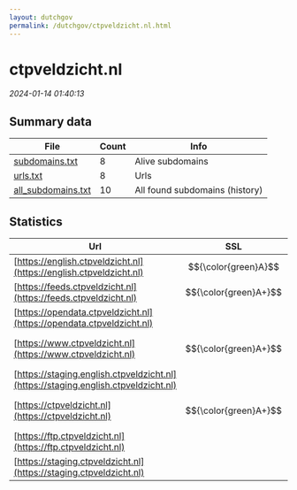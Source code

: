 ```yaml
---
layout: dutchgov
permalink: /dutchgov/ctpveldzicht.nl.html
---
```



# ctpveldzicht.nl
*2024-01-14 01:40:13*
## Summary data


| File       | Count | Info |
|------------|-------|------|
|[subdomains.txt](/data/ctpveldzicht.nl/subdomains.txt)|8|Alive subdomains|
|[urls.txt](/data/ctpveldzicht.nl/urls.txt)|8|Urls|
|[all_subdomains.txt](/data/ctpveldzicht.nl/all_subdomains.txt)|10|All found subdomains (history)|


## Statistics


| Url | SSL | Server | Cookie | HSTS | CSP | XFO | XXP | RP | Tech |Title |
|------------|-------|------|------|------|------|------|------|------|------|------|
|[https://english.ctpveldzicht.nl](https://english.ctpveldzicht.nl)| $${\color{green}A}$$ |nginx| | | | :white_check_mark: | | :white_check_mark: |Nginx|Default site|
|[https://feeds.ctpveldzicht.nl](https://feeds.ctpveldzicht.nl)| $${\color{green}A+}$$ |nginx| |:white_check_mark: | | :white_check_mark: | :white_check_mark: | :white_check_mark: |HSTS Nginx||
|[https://opendata.ctpveldzicht.nl](https://opendata.ctpveldzicht.nl)| |nginx| |:white_check_mark: | | :white_check_mark: | :white_check_mark: | :white_check_mark: |HSTS Nginx||
|[https://www.ctpveldzicht.nl](https://www.ctpveldzicht.nl)| $${\color{green}A+}$$ |nginx| |:white_check_mark: |:warning: | :white_check_mark: | :white_check_mark: | :white_check_mark: |Bloomreach HSTS Nginx|Home | Centrum v...|
|[https://staging.english.ctpveldzicht.nl](https://staging.english.ctpveldzicht.nl)| |nginx| | | | | | :white_check_mark: |Nginx|Default site|
|[https://ctpveldzicht.nl](https://ctpveldzicht.nl)| $${\color{green}A+}$$ |nginx| |:white_check_mark: |:warning: | :white_check_mark: | :white_check_mark: | :white_check_mark: |HSTS Nginx|301 Moved Perman...|
|[https://ftp.ctpveldzicht.nl](https://ftp.ctpveldzicht.nl)| |nginx| | | | | | :white_check_mark: |Nginx|Default site|
|[https://staging.ctpveldzicht.nl](https://staging.ctpveldzicht.nl)| |nginx| | | | | | :white_check_mark: |Nginx|Default site|